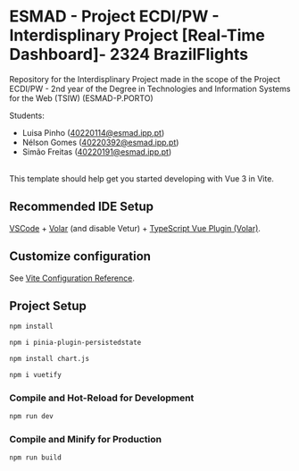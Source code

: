# ESMAD - Project ECDI/PW - Interdisplinary Project [Real-Time Dashboard]- 2324 BrazilFlights

Repository for the Interdisplinary Project made in the scope of the Project ECDI/PW - 2nd year of the Degree in Technologies and Information Systems for the Web (TSIW) 
(ESMAD-P.PORTO)

Students:

* Luisa Pinho (40220114@esmad.ipp.pt)
* Nélson Gomes (40220392@esmad.ipp.pt)
* Simão Freitas (40220191@esmad.ipp.pt)

  
<br>
This template should help get you started developing with Vue 3 in Vite.

## Recommended IDE Setup

[VSCode](https://code.visualstudio.com/) + [Volar](https://marketplace.visualstudio.com/items?itemName=Vue.volar) (and disable Vetur) + [TypeScript Vue Plugin (Volar)](https://marketplace.visualstudio.com/items?itemName=Vue.vscode-typescript-vue-plugin).

## Customize configuration

See [Vite Configuration Reference](https://vitejs.dev/config/).

## Project Setup

```sh
npm install
```
```sh
npm i pinia-plugin-persistedstate
```
```sh
npm install chart.js
```
```sh
npm i vuetify
```

### Compile and Hot-Reload for Development

```sh
npm run dev
```

### Compile and Minify for Production

```sh
npm run build
```

